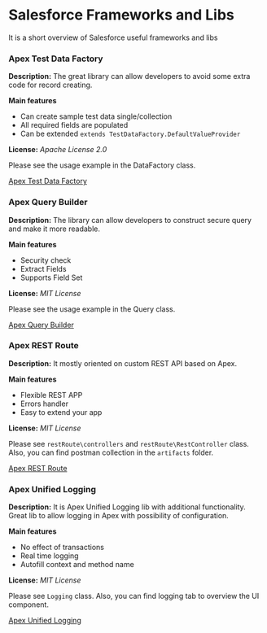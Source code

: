# Salesforce Frameworks and Libs
It is a short overview of Salesforce useful frameworks and libs

### Apex Test Data Factory

**Description:** The great library can allow developers to avoid some extra code for record creating.

**Main features**
- Can create sample test data single/collection
- All required fields are populated
- Can be extended `extends TestDataFactory.DefaultValueProvider`

**License:** _Apache License 2.0_

Please see the usage example in the DataFactory class.

[Apex Test Data Factory](https://github.com/benahm/TestDataFactory/blob/master/docs/EXAMPLES.md)

### Apex Query Builder

**Description:** The library can allow developers to construct secure query and make it more readable. 

**Main features**
- Security check
- Extract Fields
- Supports Field Set 

**License:** _MIT License_

Please see the usage example in the Query class.

[Apex Query Builder](https://github.com/4an70m/apex-query-builder)


### Apex REST Route

**Description:** It mostly oriented on custom REST API based on Apex. 

**Main features**
- Flexible REST APP
- Errors handler
- Easy to extend your app 

**License:** _MIT License_

Please see `restRoute\controllers` and `restRoute\RestController` class. Also, you can find postman collection in the `artifacts` folder. 

[Apex REST Route](https://github.com/callawaycloud/apex-rest-route)

### Apex Unified Logging

**Description:** It is Apex Unified Logging lib with additional functionality. Great lib to allow logging in Apex with possibility of configuration.

**Main features**
- No effect of transactions
- Real time logging
- Autofill context and method name

**License:** _MIT License_

Please see `Logging` class. Also, you can find logging tab to overview the UI component. 

[Apex Unified Logging](https://github.com/rsoesemann/apex-unified-logging)

